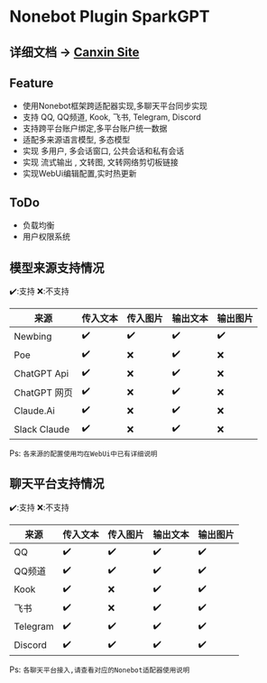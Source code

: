 # Nonebot Plugin SparkGPT

## 详细文档 -> [Canxin Site](https://canxin121.github.io/p/sparkgpt/)

## Feature

- 使用Nonebot框架跨适配器实现,多聊天平台同步实现
- 支持 QQ, QQ频道, Kook, 飞书, Telegram, Discord
- 支持跨平台账户绑定,多平台账户统一数据
- 适配多来源语言模型, 多态模型
- 实现 多用户, 多会话窗口, 公共会话和私有会话
- 实现 流式输出 , 文转图, 文转网络剪切板链接 
- 实现WebUi编辑配置,实时热更新
  
## ToDo
- 负载均衡
- 用户权限系统

## 模型来源支持情况
✔️:支持 ❌:不支持  

| 来源         | 传入文本 | 传入图片 | 输出文本 | 输出图片 |
| ------------ | -------- | -------- | -------- | -------- |
| Newbing      | ✔️        | ✔️        | ✔️        | ✔️        |
| Poe          | ✔️        | ❌        | ✔️        | ❌        |
| ChatGPT Api  | ✔️        | ❌        | ✔️        | ❌        |
| ChatGPT 网页 | ✔️        | ❌        | ✔️        | ❌        |
| Claude.Ai    | ✔️        | ❌        | ✔️        | ❌        |
| Slack Claude | ✔️        | ❌        | ✔️        | ❌        |
  
Ps: `各来源的配置使用均在WebUi中已有详细说明`

## 聊天平台支持情况
✔️:支持 ❌:不支持  

| 来源     | 传入文本 | 传入图片 | 输出文本 | 输出图片 |
| -------- | -------- | -------- | -------- | -------- |
| QQ       | ✔️        | ✔️        | ✔️        | ✔️        |
| QQ频道   | ✔️        | ✔️        | ✔️        | ✔️        |
| Kook     | ✔️        | ❌        | ✔️        | ✔️        |
| 飞书     | ✔️        | ❌        | ✔️        | ✔️        |
| Telegram | ✔️        | ✔️        | ✔️        | ✔️        |
| Discord  | ✔️        | ✔️        | ✔️        | ✔️        |
  
Ps: `各聊天平台接入,请查看对应的Nonebot适配器使用说明`